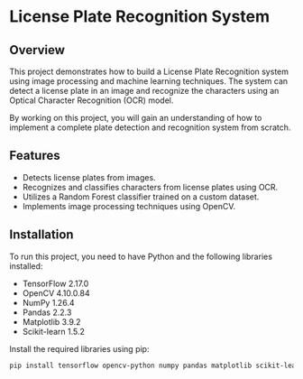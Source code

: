 # License Plate Recognition System

## Overview

This project demonstrates how to build a License Plate Recognition system using image processing and machine learning techniques. The system can detect a license plate in an image and recognize the characters using an Optical Character Recognition (OCR) model.

By working on this project, you will gain an understanding of how to implement a complete plate detection and recognition system from scratch.

## Features

- Detects license plates from images.
- Recognizes and classifies characters from license plates using OCR.
- Utilizes a Random Forest classifier trained on a custom dataset.
- Implements image processing techniques using OpenCV.

## Installation

To run this project, you need to have Python and the following libraries installed:

- TensorFlow 2.17.0
- OpenCV 	4.10.0.84	
- NumPy 1.26.4
- Pandas 2.2.3
- Matplotlib 3.9.2
- Scikit-learn 1.5.2

Install the required libraries using pip:

```bash
pip install tensorflow opencv-python numpy pandas matplotlib scikit-learn
